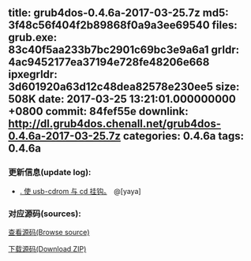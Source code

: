 title: grub4dos-0.4.6a-2017-03-25.7z
md5: 3f48c56f404f2b89868f0a9a3ee69540
files:
  grub.exe: 83c40f5aa233b7bc2901c69bc3e9a6a1
  grldr: 4ac9452177ea37194e728fe48206e668
  ipxegrldr: 3d601920a63d12c48dea82578e230ee5
size: 508K
date: 2017-03-25 13:21:01.000000000 +0800
commit: 84fef55e
downlink: http://dl.grub4dos.chenall.net/grub4dos-0.4.6a-2017-03-25.7z
categories: 0.4.6a
tags: 0.4.6a
---


### 更新信息(update log):
  * [﻿. 使 usb-cdrom 与 cd 挂钩。](https://github.com/chenall/grub4dos/commit/84fef55e406ff61eb4764a8e642d7a34085a24ac)　@[yaya]

### 对应源码(sources):
  [查看源码(Browse source)](https://github.com/chenall/grub4dos/tree/84fef55e406ff61eb4764a8e642d7a34085a24ac)

  [下载源码(Download ZIP)](https://github.com/chenall/grub4dos/archive/84fef55e406ff61eb4764a8e642d7a34085a24ac.zip)
